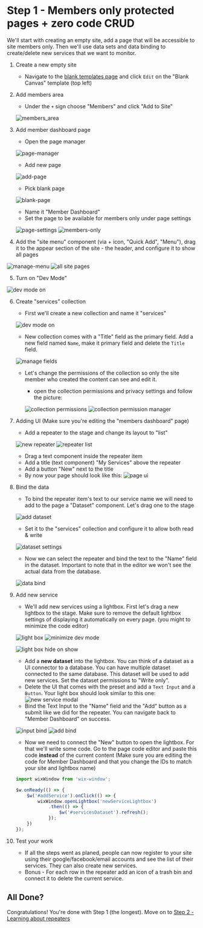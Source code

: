 # Step 1 - Members only protected pages + zero code CRUD
We'll start with creating an empty site, add a page that will be accessible to site members only. Then we'll use data sets and data binding to create/delete new services that we want to monitor. 

1. Create a new empty site 
    * Navigate to the [blank templates page](https://www.editorx.com/website-templates) and click `Edit` on the "Blank Canvas" template (top left)

2. Add members area
    * Under the `+` sign choose "Members" and click "Add to Site"

    ![members_area](assets/members_area.png "Members area")


3. Add member dashboard page
    * Open the page manager

    ![page-manager](assets/manage_pages.png "Manage Pages")

    * Add new page

    ![add-page](assets/add_new_page.png "Add new page")

    * Pick blank page

    ![blank-page](assets/blank_page.png "blank page")

    * Name it "Member Dashboard"
    * Set the page to be available for members only under page settings

    ![page-settings](assets/page_settings.png "page settings")
    ![members-only](assets/memebrs_only.png)

4. Add the "site menu" component (via + icon, "Quick Add", "Menu"), drag it to the appear section of the site - the header, and configure it to show all pages

![manage-menu](assets/manage-menu.png)
![all site pages](assets/all_site_pages.png)

5. Turn on "Dev Mode"

![dev mode on](assets/dmo.png)

6. Create "services" collection
    * First we'll create a new collection and name it "services"

    ![dev mode on](assets/new_collection.png)

    * New collection comes with a "Title" field as the primary field. Add a new field named `Name`, make it primary field and delete the `Title` field.

    ![manage fields](assets/manage_fields.png)

    * Let's change the permissions of the collection so only the site member who created the content can see and edit it.
        * open the collection permissions and privacy settings and follow the picture:

        ![collection permissions](assets/collection_permissions.png)
        ![collection permission manager](assets/database_permissions.png)

7. Adding UI (Make sure you're editing the "members dashboard" page)
    * Add a repeater to the stage and change its layout to "list"

    ![new repeater](assets/new_repeater.png)
    ![repeater list](assets/repeater_list.png)

    * Drag a text component inside the repeater item
    * Add a title (text component) "My Services" above the repeater
    * Add a button "New" next to the title
    * By now your page should look like this:
    ![page ui](assets/page_ui.png)

8. Bind the data
    * To bind the repeater item's text to our service name we will need to add to the page a "Dataset" component. Let's drag one to the stage

    ![add dataset](assets/add_dataset.png)

    * Set it to the "services" collection and configure it to allow both read & write

    ![dataset settings](assets/dataset_settings.png)

    * Now we can select the repeater and bind the text to the "Name" field in the dataset. Important to note that in the editor we won't see the actual data from the database.

    ![data bind](assets/data_bind.png)

9. Add new service

   * We'll add new services using a lightbox. First let's drag a new lightbox to the stage. Make sure to remove the default lightbox settings of displaying it automatically on every page. (you might to minimize the code editor)

   ![light box](assets/lightbox.png)
   ![minimize dev mode](assets/minimize_dev_mode.png)
   
   ![light box hide on show](assets/lightbox-hide-on-show.png)

   * Add a **new dataset** into the lightbox. You can think of a dataset as a UI connector to a database. You can have multiple dataset connected to the same database. This dataset will be used to add new services. Set the dataset permissions to "Write only".
   * Delete the UI that comes with the preset and add a `Text Input` and a `Button`. Your light box should look similar to this one:
   ![new service modal](assets/new_service_modal.png)
   * Bind the Text Input to the "Name" field and the "Add" button as a submit like we did for the repeater. You can navigate back to "Member Dashboard" on success.

   ![input bind](assets/input_bind.png)
   ![add bind](assets/add_bind.png)

   * Now we need to connect the "New" button to open the lightbox. For that we'll write some code. Go to the page code editor and paste this code **instead** of the current content (Make sure you are editing the code for Member Dashboard and that you change the IDs to match your site and lightbox name)

    ```js
    import wixWindow from 'wix-window';

    $w.onReady(() => {
        $w('#addService').onClick(() => {
            wixWindow.openLightbox('newServiceLightbox')
                .then(() => {
                    $w('#servicesDataset').refresh();
                });
        })
    });
    ```
  
10. Test your work
    * If all the steps went as planed, people can now register to your site using their google/facebook/email accounts and see the list of their services. They can also create new services.
    * Bonus - For each row in the repeater add an icon of a trash bin and connect it to delete the current service.

## All Done?
Congratulations! You're done with Step 1 (the longest). Move on to [Step 2 - Learning about repeaters](step2.md)







